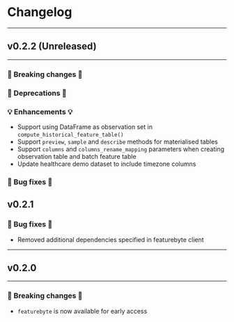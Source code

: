 # Changelog

---

## v0.2.2 (Unreleased)

---

### 🛑 Breaking changes 🛑


### 🚩 Deprecations 🚩


### 💡 Enhancements 💡

* Support using DataFrame as observation set in `compute_historical_feature_table()`
* Support `preview`, `sample` and `describe` methods for materialised tables
* Support `columns` and `columns_rename_mapping` parameters when creating observation table and
  batch feature table
* Update healthcare demo dataset to include timezone columns

### 🧰 Bug fixes 🧰

## v0.2.1

### 🧰 Bug fixes 🧰

* Removed additional dependencies specified in featurebyte client

---

## v0.2.0

---
### 🛑 Breaking changes 🛑

+ `featurebyte` is now available for early access
